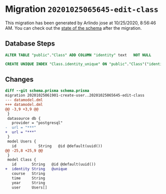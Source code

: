 # Migration `20201025065645-edit-class`

This migration has been generated by Arlindo jose at 10/25/2020, 8:56:46 AM.
You can check out the [state of the schema](./schema.prisma) after the migration.

## Database Steps

```sql
ALTER TABLE "public"."Class" ADD COLUMN "identity" text   NOT NULL 

CREATE UNIQUE INDEX "Class.identity_unique" ON "public"."Class"("identity")
```

## Changes

```diff
diff --git schema.prisma schema.prisma
migration 20201025061901-create-user..20201025065645-edit-class
--- datamodel.dml
+++ datamodel.dml
@@ -3,9 +3,9 @@
 }
 datasource db {
   provider = "postgresql"
-  url = "***"
+  url = "***"
 }
 model Users {
   id          String   @id @default(uuid())
@@ -25,8 +25,9 @@
 }
 model Class {
   id       String   @id @default(uuid())
+  identity String   @unique
   course   String
   time     String 
   year     String
   user     Users[]
```


